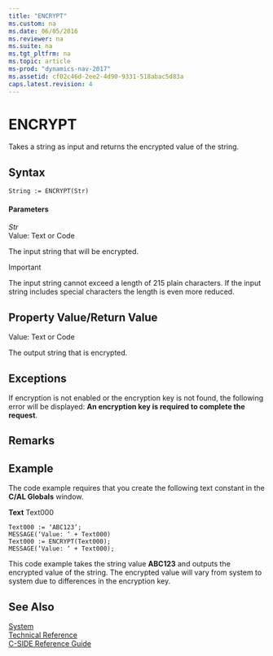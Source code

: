 ```yaml
---
title: "ENCRYPT"
ms.custom: na
ms.date: 06/05/2016
ms.reviewer: na
ms.suite: na
ms.tgt_pltfrm: na
ms.topic: article
ms-prod: "dynamics-nav-2017"
ms.assetid: cf02c46d-2ee2-4d90-9331-518abac5d83a
caps.latest.revision: 4
---
```

# ENCRYPT
Takes a string as input and returns the encrypted value of the string.  
  
## Syntax  
  
```  
String := ENCRYPT(Str)  
```  
  
#### Parameters  
 *Str*  
 Value: Text or Code  
  
 The input string that will be encrypted.  
  
> [!IMPORTANT]  
>  The input string cannot exceed a length of 215 plain characters. If the input string includes special characters the length is even more reduced.  
  
## Property Value/Return Value  
 Value: Text or Code  
  
 The output string that is encrypted.  
  
## Exceptions  
 If encryption is not enabled or the encryption key is not found, the following error will be displayed: **An encryption key is required to complete the request**.  
  
## Remarks  
  
## Example  
 The code example requires that you create the following text constant in the **C/AL Globals** window.  
  
 **Text** Text000  
  
```  
Text000 := ‘ABC123’;  
MESSAGE(‘Value: ‘ + Text000)  
Text000 := ENCRYPT(Text000);  
MESSAGE(‘Value: ‘ + Text000);  
```  
  
 This code example takes the string value **ABC123** and outputs the encrypted value of the string. The encrypted value will vary from system to system due to differences in the encryption key.  
  
## See Also  
 [System](System.md)   
 [Technical Reference](Technical-Reference.md)   
 [C-SIDE Reference Guide](C-SIDE-Reference-Guide.md)